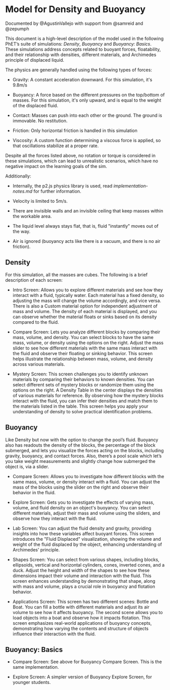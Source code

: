 # Model for Density and Buoyancy

Documented by @AgustinVallejo with support from @samreid and @zepumph

This document is a high-level description of the model used in the following PhET’s suite of simulations: _Density_, _Buoyancy_ and _Buoyancy: Basics_. These simulations address concepts related to buoyant forces, floatability, and their relationship with densities, different materials, and Archimedes principle of displaced liquid.

The physics are generally handled using the following types of forces:

* Gravity: A constant acceleration downward. For this simulation, it's 9.8m/s
  
* Buoyancy: A force based on the different pressures on the top/bottom of masses. For this simulation, it's only upward, and is equal to the weight of the displaced fluid.
  
* Contact: Masses can push into each other or the ground. The ground is immovable. No restitution.
  
* Friction: Only horizontal friction is handled in this simulation
  
* Viscosity: A custom function determining a viscous force is applied, so that oscillations stabilize at a proper rate.
  

Despite all the forces listed above, no rotation or torque is considered in these simulations, which can lead to unrealistic scenarios, which have no negative impact on the learning goals of the sim.

Additionally:

* Internally, the p2.js physics library is used, read _implementation-notes.md_ for further information.
  
* Velocity is limited to 5m/s.
  
* There are invisible walls and an invisible ceiling that keep masses within the workable area.
  
* The liquid level always stays flat, that is, fluid "instantly" moves out of the way.
  
* Air is ignored (buoyancy acts like there is a vacuum, and there is no air friction).
  

## Density

For this simulation, all the masses are cubes. The following is a brief description of each screen:

* Intro Screen: Allows you to explore different materials and see how they interact with a fluid, typically water. Each material has a fixed density, so adjusting the mass will change the volume accordingly, and vice versa. There is also a Custom material option for independent adjustment of mass and volume. The density of each material is displayed, and you can observe whether the material floats or sinks based on its density compared to the fluid.
  
* Compare Screen: Lets you analyze different blocks by comparing their mass, volume, and density. You can select blocks to have the same mass, volume, or density using the options on the right. Adjust the mass slider to see how different materials with the same mass interact with the fluid and observe their floating or sinking behavior. This screen helps illustrate the relationship between mass, volume, and density across various materials.
  
* Mystery Screen: This screen challenges you to identify unknown materials by comparing their behaviors to known densities. You can select different sets of mystery blocks or randomize them using the options on the right. A Density Table in the center displays the densities of various materials for reference. By observing how the mystery blocks interact with the fluid, you can infer their densities and match them to the materials listed in the table. This screen helps you apply your understanding of density to solve practical identification problems.
  

## Buoyancy

Like Density but now with the option to change the pool’s fluid. Buoyancy also has readouts the density of the blocks, the percentage of the block submerged, and lets you visualize the forces acting on the blocks, including gravity, buoyancy, and contact forces. Also, there’s a pool scale which let’s you take weight measurements and slightly change how submerged the object is, via a slider.

* Compare Screen: Allows you to investigate how different blocks with the same mass, volume, or density interact with a fluid. You can adjust the mass of the blocks using the slider on the right and observe their behavior in the fluid.
  
* Explore Screen: Gets you to investigate the effects of varying mass, volume, and fluid density on an object's buoyancy. You can select different materials, adjust their mass and volume using the sliders, and observe how they interact with the fluid.
  
* Lab Screen: You can adjust the fluid density and gravity, providing insights into how these variables affect buoyant forces. This screen introduces the "Fluid Displaced" visualization, showing the volume and weight of the fluid displaced by the object, enhancing understanding of Archimedes' principle.
  
* Shapes Screen: You can select from various shapes, including blocks, ellipsoids, vertical and horizontal cylinders, cones, inverted cones, and a duck. Adjust the height and width of the shapes to see how these dimensions impact their volume and interaction with the fluid. This screen enhances understanding by demonstrating that shape, along with mass and volume, plays a crucial role in buoyancy and flotation behavior.
  
* Applications Screen: This screen has two different scenes: Bottle and Boat. You can fill a bottle with different materials and adjust its air volume to see how it affects buoyancy. The second scene allows you to load objects into a boat and observe how it impacts flotation. This screen emphasizes real-world applications of buoyancy concepts, demonstrating how varying the contents and structure of objects influence their interaction with the fluid.
  

## Buoyancy: Basics

* Compare Screen: See above for Buoyancy Compare Screen. This is the same implementation.
  
* Explore Screen: A simpler version of Buoyancy Explore Screen, for younger students.